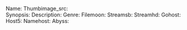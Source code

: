 Name: 
Thumbimage_src:  
Synopsis: 
Description: 
Genre: 
Filemoon: 
Streamsb: 
Streamhd: 
Gohost: 
Host5: 
Namehost: 
Abyss: 
  